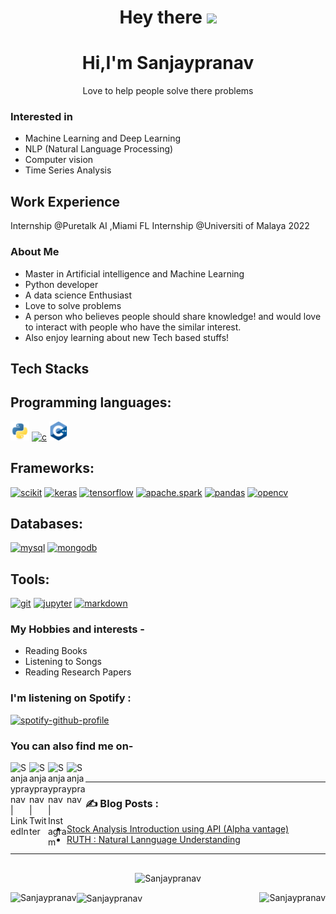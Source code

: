 <h1 align="center">Hey there <img src="https://media.giphy.com/media/hvRJCLFzcasrR4ia7z/giphy.gif" width="40"></h1>

<!-- Banner -->
<h1 align = "center"> Hi,I'm Sanjaypranav</h1>
<p align = "center"> Love to help people solve there problems</p>

### Interested in 
* Machine Learning and Deep Learning
* NLP (Natural Language Processing)
* Computer vision
* Time Series Analysis

<!-- work experience  -->
## Work Experience
Internship @Puretalk AI ,Miami FL
Internship @Universiti of Malaya 2022

### About Me 
* Master in Artificial intelligence and Machine Learning
* Python developer
* A data science Enthusiast
* Love to solve problems 
* A person who believes people should share knowledge! and would love to interact with people who have the similar interest. 
* Also enjoy learning  about new Tech based stuffs!

 <!-- my work  -->

<h2 align="left">Tech Stacks</h2>

## Programming languages:
<p align="left">
<a href="https://www.python.org/" target="_blank"> <img src="https://raw.githubusercontent.com/devicons/devicon/master/icons/python/python-original.svg" alt="python"  width="30" height="30"/></a>  
<a href="https://www.cprogramming.com/" target="_blank"><img src="https://upload.wikimedia.org/wikipedia/commons/thumb/1/18/C_Programming_Language.svg/380px-C_Programming_Language.svg.png?20201031132917" alt="c" width="30" height="30"/></a>
<a href="https://www.cprogramming.com/" target="_blank"> <img src="https://raw.githubusercontent.com/devicons/devicon/master/icons/cplusplus/cplusplus-original.svg" alt="cplusplus" width="30" height="30"/></a> 
<p>

## Frameworks:
<p align="left">
<a href="https://scikit-learn.org/stable/" target="_blank"> <img src="https://upload.wikimedia.org/wikipedia/commons/thumb/0/05/Scikit_learn_logo_small.svg/120px-Scikit_learn_logo_small.svg.png" alt="scikit" width="40" height="30"/></a>
<a href="https://keras.io/" target="_blank"> <img src="https://upload.wikimedia.org/wikipedia/commons/thumb/a/ae/Keras_logo.svg/1200px-Keras_logo.svg.png" alt="keras" width="30" height="30"/></a>
<a href="https://www.tensorflow.org/" target="_blank"> <img src="https://upload.wikimedia.org/wikipedia/commons/thumb/2/2d/Tensorflow_logo.svg/1200px-Tensorflow_logo.svg.png" alt="tensorflow" width="30" height="30"/></a>
<a href="https://spark.apache.org/" target="_blank"> <img src="https://i.pinimg.com/474x/8d/b7/dc/8db7dc3b92b9a0018b0600e04cdaab4e--star-logo.jpg" alt="apache.spark" width="30" height="30"/></a>
<a href="https://pandas.pydata.org/about/" target="_blank"> <img src="https://miro.medium.com/max/1400/0*2MYU_Qoa6xLBFTi6.png" alt="pandas" width="60" height="40"/></a>
<!-- opencv -->
<a href="https://opencv.org/" target="_blank"> <img src="https://upload.wikimedia.org/wikipedia/commons/thumb/5/53/OpenCV_Logo_with_text.png/487px-OpenCV_Logo_with_text.png" alt="opencv" width="40" height="40"/></a>
</p>

## Databases:
<p align="left">
<a href="https://www.mysql.com/" target="_blank"><img src="https://cdn.freebiesupply.com/logos/large/2x/mysql-logo-png-transparent.png" alt="mysql" width="40" height="30"/></a>
<a href="https://www.mongodb.com/" target="_blank"><img src="https://www.svgrepo.com/show/331488/mongodb.svg" alt="mongodb" width="40" height="30"/></a>
</p>

## Tools:
<p align="left">
<a href="https://git-scm.com/" target="_blank"><img src="https://git-scm.com/images/logos/downloads/Git-Icon-1788C.png" alt="git" width="40" height="40"/></a>
<a href="https://jupyter.org/try" target="_blank"> <img src="https://upload.wikimedia.org/wikipedia/commons/thumb/3/38/Jupyter_logo.svg/1200px-Jupyter_logo.svg.png" alt="jupyter" width="40" height="40"/></a>
<a href="https://pandao.github.io/editor.md/en.html" target="_blank">   <img src="https://encrypted-tbn0.gstatic.com/images?q=tbn:ANd9GcRVYPAGR3-iS9hBUNawcXuHPNYJN6sIlHRRytvReT8lq1Z3P5YJWB5BT998b0W0VHttD3k&usqp=CAU" alt="markdown" width="40" height="40"/></a>


### My Hobbies and interests -
* Reading Books 
* Listening to Songs 
* Reading Research Papers 

### I'm listening on Spotify :

[![spotify-github-profile](https://spotify-github-profile.vercel.app/api/view?uid=8t2peyvrz0j9ereczfp4xbc3y&cover_image=true&theme=default)](https://github.com/kittinan/spotify-github-profile)




### You can also find me on-

[<img align="left" alt="Sanjaypranav | LinkedIn" width="30px" src="https://img.icons8.com/color/48/000000/linkedin.png" />][linkedin]
[<img align="left" alt="Sanjaypranav | Twitter" width="30px" src="https://img.icons8.com/fluent/48/000000/twitter.png" />][twitter]
[<img align="left" alt="Sanjaypranav | Instagram" width="30px" src="https://img.icons8.com/fluent/48/000000/instagram-new.png" />][Instagram]
[<img align = "left" alt="Sanjaypranav" width="30px" src="https://img.icons8.com/color/48/000000/gmail.png" />][gmail]



<br>

<hr>

[linkedin]: https://www.linkedin.com/in/sanjaypranav-aiml/
[twitter]: https://twitter.com/Sanjaypranav_AI
[Instagram]: https://www.instagram.com/_sanjaypranav_/
[gmail]: mailto:sanjaypriya@gmail.com 

### ✍️ Blog Posts : 
- [Stock Analysis Introduction using API (Alpha vantage)](https://fintechy.blogspot.com/)
- [RUTH : Natural Lannguage Understanding](https://medium.com/@Sanjaypranav/ruth-a-natural-language-understanding-framework-developed-by-puretalk-ai-5f229aacbf2a)
----

<!-- github stats -->
## 
<p align="center"> <img src="https://komarev.com/ghpvc/?username=Sanjaypranav&label=Profile%20views&color=0e75b6&style=flat" alt="Sanjaypranav" /> </p>


<img align="left" src="https://github-readme-stats.vercel.app/api?username=Sanjaypranav&show_icons=true&locale=en" alt="Sanjaypranav" />
<img align="right" src="https://github-readme-streak-stats.herokuapp.com/?user=Sanjaypranav&" alt="Sanjaypranav" />

<p><img align="center" src="https://github-readme-stats.vercel.app/api/top-langs?username=Sanjaypranav&show_icons=true&locale=en&layout=compact" alt="Sanjaypranav" /></p>
